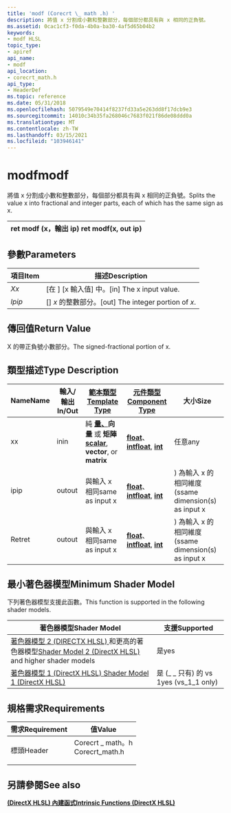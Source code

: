 ```yaml
---
title: 'modf (Corecrt \_ math .h) '
description: 將值 x 分割成小數和整數部分，每個部分都具有與 x 相同的正負號。
ms.assetid: 0cac1cf3-f0da-4b0a-ba30-4af5d65b04b2
keywords:
- modf HLSL
topic_type:
- apiref
api_name:
- modf
api_location:
- corecrt_math.h
api_type:
- HeaderDef
ms.topic: reference
ms.date: 05/31/2018
ms.openlocfilehash: 5079549e70414f8237fd33a5e263dd8f17dcb9e3
ms.sourcegitcommit: 14010c34b35fa268046c7683f021f86de08ddd0a
ms.translationtype: MT
ms.contentlocale: zh-TW
ms.lasthandoff: 03/15/2021
ms.locfileid: "103946141"
---
```

# <a name="modf"></a><span data-ttu-id="378d9-104">modf</span><span class="sxs-lookup"><span data-stu-id="378d9-104">modf</span></span>

<span data-ttu-id="378d9-105">將值 x 分割成小數和整數部分，每個部分都具有與 x 相同的正負號。</span><span class="sxs-lookup"><span data-stu-id="378d9-105">Splits the value x into fractional and integer parts, each of which has the same sign as x.</span></span>



| <span data-ttu-id="378d9-106">ret modf (x，輸出 ip) </span><span class="sxs-lookup"><span data-stu-id="378d9-106">ret modf(x, out ip)</span></span> |
|---------------------|



 

## <a name="parameters"></a><span data-ttu-id="378d9-107">參數</span><span class="sxs-lookup"><span data-stu-id="378d9-107">Parameters</span></span>



| <span data-ttu-id="378d9-108">項目</span><span class="sxs-lookup"><span data-stu-id="378d9-108">Item</span></span>                                                      | <span data-ttu-id="378d9-109">描述</span><span class="sxs-lookup"><span data-stu-id="378d9-109">Description</span></span>                                    |
|-----------------------------------------------------------|------------------------------------------------|
| <span data-ttu-id="378d9-110"><span id="x"></span><span id="X"></span>*X*</span><span class="sxs-lookup"><span data-stu-id="378d9-110"><span id="x"></span><span id="X"></span>*x*</span></span><br/>    | <span data-ttu-id="378d9-111">\[在 \] [x 輸入值] 中。</span><span class="sxs-lookup"><span data-stu-id="378d9-111">\[in\] The x input value.</span></span><br/>           |
| <span data-ttu-id="378d9-112"><span id="ip"></span><span id="IP"></span>*Ip*</span><span class="sxs-lookup"><span data-stu-id="378d9-112"><span id="ip"></span><span id="IP"></span>*ip*</span></span><br/> | <span data-ttu-id="378d9-113">\[\] *x* 的整數部分。</span><span class="sxs-lookup"><span data-stu-id="378d9-113">\[out\] The integer portion of *x*.</span></span><br/> |



 

## <a name="return-value"></a><span data-ttu-id="378d9-114">傳回值</span><span class="sxs-lookup"><span data-stu-id="378d9-114">Return Value</span></span>

<span data-ttu-id="378d9-115">X 的帶正負號小數部分。</span><span class="sxs-lookup"><span data-stu-id="378d9-115">The signed-fractional portion of x.</span></span>

## <a name="type-description"></a><span data-ttu-id="378d9-116">類型描述</span><span class="sxs-lookup"><span data-stu-id="378d9-116">Type Description</span></span>



| <span data-ttu-id="378d9-117">Name</span><span class="sxs-lookup"><span data-stu-id="378d9-117">Name</span></span> | <span data-ttu-id="378d9-118">輸入/輸出</span><span class="sxs-lookup"><span data-stu-id="378d9-118">In/Out</span></span> | [<span data-ttu-id="378d9-119">**範本類型**</span><span class="sxs-lookup"><span data-stu-id="378d9-119">**Template Type**</span></span>](dx-graphics-hlsl-intrinsic-functions.md)                                                  | [<span data-ttu-id="378d9-120">**元件類型**</span><span class="sxs-lookup"><span data-stu-id="378d9-120">**Component Type**</span></span>](dx-graphics-hlsl-intrinsic-functions.md)                 | <span data-ttu-id="378d9-121">大小</span><span class="sxs-lookup"><span data-stu-id="378d9-121">Size</span></span>                         |
|------|--------|----------------------------------------------------------------------------------------------------------------|--------------------------------------------------------------------------------|------------------------------|
| <span data-ttu-id="378d9-122">x</span><span class="sxs-lookup"><span data-stu-id="378d9-122">x</span></span>    | <span data-ttu-id="378d9-123">in</span><span class="sxs-lookup"><span data-stu-id="378d9-123">in</span></span>     | <span data-ttu-id="378d9-124">純 [**量、**](dx-graphics-hlsl-intrinsic-functions.md)**向量** 或 **矩陣**</span><span class="sxs-lookup"><span data-stu-id="378d9-124">[**scalar**](dx-graphics-hlsl-intrinsic-functions.md), **vector**, or **matrix**</span></span> | <span data-ttu-id="378d9-125">[**float**](/windows/desktop/WinProg/windows-data-types)、 [ **int**](/windows/desktop/WinProg/windows-data-types)</span><span class="sxs-lookup"><span data-stu-id="378d9-125">[**float**](/windows/desktop/WinProg/windows-data-types), [**int**](/windows/desktop/WinProg/windows-data-types)</span></span> | <span data-ttu-id="378d9-126">任意</span><span class="sxs-lookup"><span data-stu-id="378d9-126">any</span></span>                          |
| <span data-ttu-id="378d9-127">ip</span><span class="sxs-lookup"><span data-stu-id="378d9-127">ip</span></span>   | <span data-ttu-id="378d9-128">out</span><span class="sxs-lookup"><span data-stu-id="378d9-128">out</span></span>    | <span data-ttu-id="378d9-129">與輸入 x 相同</span><span class="sxs-lookup"><span data-stu-id="378d9-129">same as input x</span></span>                                                                                                | <span data-ttu-id="378d9-130">[**float**](/windows/desktop/WinProg/windows-data-types)、 [ **int**](/windows/desktop/WinProg/windows-data-types)</span><span class="sxs-lookup"><span data-stu-id="378d9-130">[**float**](/windows/desktop/WinProg/windows-data-types), [**int**](/windows/desktop/WinProg/windows-data-types)</span></span> | <span data-ttu-id="378d9-131">) 為輸入 x 的相同維度 (s</span><span class="sxs-lookup"><span data-stu-id="378d9-131">same dimension(s) as input x</span></span> |
| <span data-ttu-id="378d9-132">Ret</span><span class="sxs-lookup"><span data-stu-id="378d9-132">ret</span></span>  | <span data-ttu-id="378d9-133">out</span><span class="sxs-lookup"><span data-stu-id="378d9-133">out</span></span>    | <span data-ttu-id="378d9-134">與輸入 x 相同</span><span class="sxs-lookup"><span data-stu-id="378d9-134">same as input x</span></span>                                                                                                | <span data-ttu-id="378d9-135">[**float**](/windows/desktop/WinProg/windows-data-types)、 [ **int**](/windows/desktop/WinProg/windows-data-types)</span><span class="sxs-lookup"><span data-stu-id="378d9-135">[**float**](/windows/desktop/WinProg/windows-data-types), [**int**](/windows/desktop/WinProg/windows-data-types)</span></span> | <span data-ttu-id="378d9-136">) 為輸入 x 的相同維度 (s</span><span class="sxs-lookup"><span data-stu-id="378d9-136">same dimension(s) as input x</span></span> |



 

## <a name="minimum-shader-model"></a><span data-ttu-id="378d9-137">最小著色器模型</span><span class="sxs-lookup"><span data-stu-id="378d9-137">Minimum Shader Model</span></span>

<span data-ttu-id="378d9-138">下列著色器模型支援此函數。</span><span class="sxs-lookup"><span data-stu-id="378d9-138">This function is supported in the following shader models.</span></span>



| <span data-ttu-id="378d9-139">著色器模型</span><span class="sxs-lookup"><span data-stu-id="378d9-139">Shader Model</span></span>                                                                       | <span data-ttu-id="378d9-140">支援</span><span class="sxs-lookup"><span data-stu-id="378d9-140">Supported</span></span>           |
|------------------------------------------------------------------------------------|---------------------|
| <span data-ttu-id="378d9-141">[著色器模型 2 (DIRECTX HLSL) ](dx-graphics-hlsl-sm2.md) 和更高的著色器模型</span><span class="sxs-lookup"><span data-stu-id="378d9-141">[Shader Model 2 (DirectX HLSL)](dx-graphics-hlsl-sm2.md) and higher shader models</span></span> | <span data-ttu-id="378d9-142">是</span><span class="sxs-lookup"><span data-stu-id="378d9-142">yes</span></span>                 |
| [<span data-ttu-id="378d9-143">著色器模型 1 (DirectX HLSL) </span><span class="sxs-lookup"><span data-stu-id="378d9-143">Shader Model 1 (DirectX HLSL)</span></span>](dx-graphics-hlsl-sm1.md)                          | <span data-ttu-id="378d9-144">是 (\_ \_ 只有) 的 vs 1</span><span class="sxs-lookup"><span data-stu-id="378d9-144">yes (vs\_1\_1 only)</span></span> |



 

## <a name="requirements"></a><span data-ttu-id="378d9-145">規格需求</span><span class="sxs-lookup"><span data-stu-id="378d9-145">Requirements</span></span>



| <span data-ttu-id="378d9-146">需求</span><span class="sxs-lookup"><span data-stu-id="378d9-146">Requirement</span></span> | <span data-ttu-id="378d9-147">值</span><span class="sxs-lookup"><span data-stu-id="378d9-147">Value</span></span> |
|-------------------|--------------------------------------------------------------------------------------------|
| <span data-ttu-id="378d9-148">標頭</span><span class="sxs-lookup"><span data-stu-id="378d9-148">Header</span></span><br/> | <dl> <span data-ttu-id="378d9-149"><dt>Corecrt \_ math。h</dt></span><span class="sxs-lookup"><span data-stu-id="378d9-149"><dt>Corecrt\_math.h</dt></span></span> </dl> |



## <a name="see-also"></a><span data-ttu-id="378d9-150">另請參閱</span><span class="sxs-lookup"><span data-stu-id="378d9-150">See also</span></span>

<dl> <dt>

[<span data-ttu-id="378d9-151">**(DirectX HLSL) 內建函式**</span><span class="sxs-lookup"><span data-stu-id="378d9-151">**Intrinsic Functions (DirectX HLSL)**</span></span>](dx-graphics-hlsl-intrinsic-functions.md)
</dt> </dl>

 

